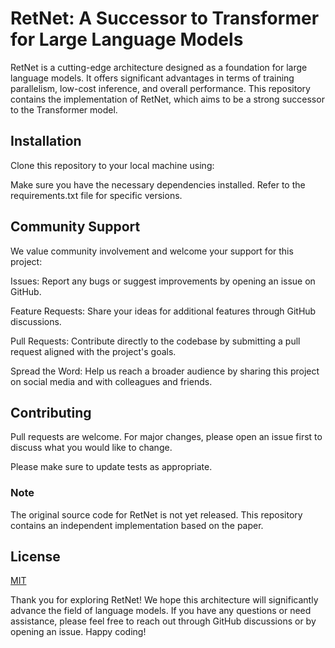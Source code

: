 # RetNet: A Successor to Transformer for Large Language Models

RetNet is a cutting-edge architecture designed as a foundation for large language models. It offers significant advantages in terms of training parallelism, low-cost inference, and overall performance. This repository contains the implementation of RetNet, which aims to be a strong successor to the Transformer model.

## Installation
Clone this repository to your local machine using:

Make sure you have the necessary dependencies installed. Refer to the requirements.txt file for specific versions.


## Community Support
We value community involvement and welcome your support for this project:

Issues: Report any bugs or suggest improvements by opening an issue on GitHub.

Feature Requests: Share your ideas for additional features through GitHub discussions.

Pull Requests: Contribute directly to the codebase by submitting a pull request aligned with the project's goals.

Spread the Word: Help us reach a broader audience by sharing this project on social media and with colleagues and friends.


## Contributing
Pull requests are welcome. For major changes, please open an issue first
to discuss what you would like to change.

Please make sure to update tests as appropriate.

### Note
The original source code for RetNet is not yet released. This repository contains an independent implementation based on the paper.

## License
[MIT](https://choosealicense.com/licenses/mit/)


Thank you for exploring RetNet! We hope this architecture will significantly advance the field of language models. If you have any questions or need assistance, please feel free to reach out through GitHub discussions or by opening an issue. Happy coding!
